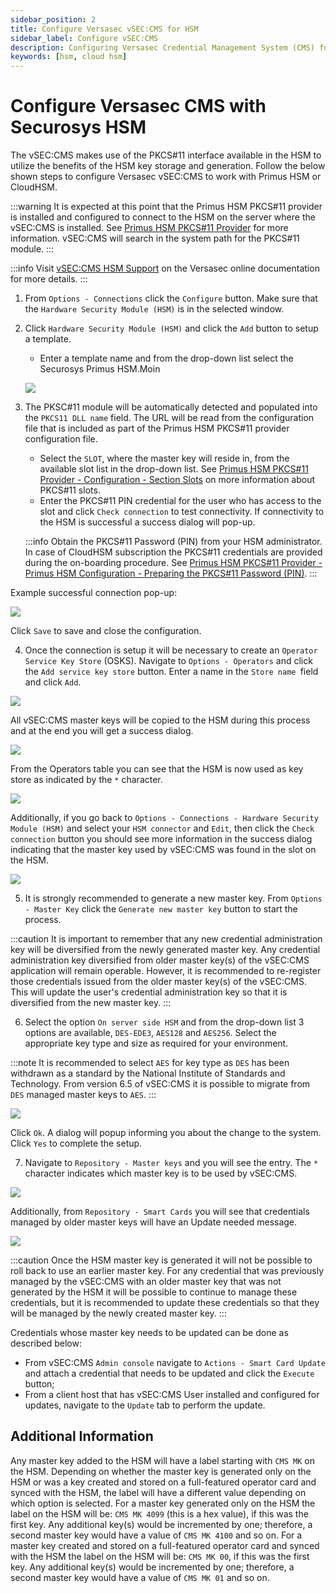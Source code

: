 ```yaml
---
sidebar_position: 2
title: Configure Versasec vSEC:CMS for HSM
sidebar_label: Configure vSEC:CMS
description: Configuring Versasec Credential Management System (CMS) for Securosys Hardware Security Modules (HSMs)
keywords: [hsm, cloud hsm]
---
```


# Configure Versasec CMS with Securosys HSM

The vSEC:CMS makes use of the PKCS#11 interface available in the HSM to utilize the benefits of the HSM key storage and generation. Follow the below shown steps to configure Versasec vSEC:CMS to work with Primus HSM or CloudHSM.

:::warning
It is expected at this point that the Primus HSM PKCS#11 provider is installed and configured to connect to the HSM on the server where the vSEC:CMS is installed. See [Primus HSM PKCS#11 Provider](/versasec-cms/Installation/Provider) for more information. vSEC:CMS will search in the system path for the PKCS#11 module.
:::

:::info
Visit [vSEC:CMS HSM Support](https://support.versasec.com/hc/en-us/articles/115000851714-HSM-Support) on the Versasec online documentation for more details.
:::

1. From `Options - Connections` click the `Configure` button. Make sure that the `Hardware Security Module (HSM)` is in the selected window.
2. Click `Hardware Security Module (HSM)` and click the `Add` button to setup a template. 
    - Enter a template name and from the drop-down list select the Securosys Primus HSM.Moin

    ![](../img/Versasec-hsm-configuration.png)

3. The PKSC#11 module will be automatically detected and populated into the `PKCS11 DLL name` field. The URL will be read from the configuration file that is  included as part of the Primus HSM PKCS#11 provider configuration file. 
    - Select the `SLOT`, where the master key will reside in, from the available slot list in the drop-down list. See [Primus HSM PKCS#11 Provider - Configuration - Section Slots](/pkcs/Installation/pkcs11_provider_configuration#section-slots) on more information about PKCS#11 slots.
    - Enter the PKCS#11 PIN credential for the user who has access to the slot and click `Check connection` to test connectivity. If connectivity to the HSM is successful a success dialog will pop-up.

    :::info
    Obtain the PKCS#11 Password (PIN) from your HSM administrator. In case of CloudHSM subscription the PKCS#11 credentials are provided during the on-boarding procedure. See [Primus HSM PKCS#11 Provider - Primus HSM Configuration - Preparing the PKCS#11 Password (PIN)](/pkcs/Installation/primus_hsm_settings#preparing-the-pkcs11-password-pin).
    :::

Example successful connection pop-up:

![](../img/Versasec-established-connection.png)

Click `Save` to save and close the configuration.

4. Once the connection is setup it will be necessary to create an `Operator Service Key Store` (OSKS). Navigate to `Options - Operators` and click the `Add service key store` button. Enter a name in the `Store name `field and click `Add`. 

![](../img/Versasec-add-service-key-store-approval.png)

All vSEC:CMS master keys will be copied to the HSM during this process and at the end you will get a success dialog.

![](../img/Versasec-add-service-key-store-approval.png)

From the Operators table you can see that the HSM is now used as key store as indicated by the `*` character.

![](../img/Versasec-Operators.png)

Additionally, if you go back to `Options - Connections - Hardware Security Module (HSM)` and select your `HSM connector` and `Edit`, then click the `Check connection` button you should see more information in the success dialog indicating that the master key used by vSEC:CMS was found in the slot on the HSM.

![](../img/Versasec-successfully-verified-keys.png)

5.	It is strongly recommended to generate a new master key. From `Options - Master Key` click the `Generate new master key` button to start the process.

:::caution 
It is important to remember that any new credential administration key will be diversified from the newly generated master key. Any credential administration key diversified from older master key(s) of the vSEC:CMS application will remain operable. However, it is recommended to re-register those credentials issued from the older master key(s) of the vSEC:CMS. This will update the user's credential administration key so that it is diversified from the new master key.
:::

6.	Select the option `On server side HSM` and from the drop-down list 3 options are available, `DES-EDE3`, `AES128` and `AES256`. Select the appropriate key type and size as required for your environment.

:::note
It is recommended to select `AES` for key type as `DES` has been withdrawn as a standard by the National Institute of Standards and Technology. From version 6.5 of vSEC:CMS it is possible to migrate from `DES` managed master keys to `AES`.
:::

![](../img/Versasec-generate-new-master-key.png)

Click `Ok`. A dialog will popup informing you about the change to the system. Click `Yes` to complete the setup.

7.	Navigate to `Repository - Master keys` and you will see the entry. The `*` character indicates which master key is to be used by vSEC:CMS.

![](../img/Versasec-Master-Key-repo.png)

Additionally, from `Repository - Smart Cards` you will see that credentials managed by older master keys will have an Update needed message. 

![](../img/Versasec-Smart-Card-Repo.png)

:::caution
Once the HSM master key is generated it will not be possible to roll back to use an earlier master key. For any credential that was previously managed by the vSEC:CMS with an older master key that was not generated by the HSM it will be possible to continue to manage these credentials, but it is recommended to update these credentials so that they will be managed by the newly created master key.
:::

Credentials whose master key needs to be updated can be done as described below:
- From vSEC:CMS `Admin console` navigate to `Actions - Smart Card Update` and attach a credential that needs to be updated and click the `Execute` button;
- From a client host that has vSEC:CMS User installed and configured for updates, navigate to the `Update` tab to perform the update.


## Additional Information

Any master key added to the HSM will have a label starting with `CMS MK` on the HSM. Depending on whether the master key is generated only on the HSM or was a key created and stored on a full-featured operator card and synced with the HSM, the label will have a different value depending on which option is selected.
For a master key generated only on the HSM the label on the HSM will be: `CMS MK 4099` (this is a hex value), if this was the first key. Any additional key(s) would be incremented by one; therefore, a second master key would have a value of `CMS MK 4100` and so on.
For a master key created and stored on a full-featured operator card and synced with the HSM the label on the HSM will be: `CMS MK 00`, if this was the first key. Any additional key(s) would be incremented by one; therefore, a second master key would have a value of `CMS MK 01` and so on.
